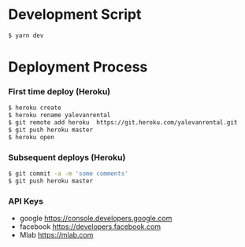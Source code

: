 # Development Script
```sh
$ yarn dev
```

# Deployment Process

### First time deploy (Heroku)
```sh
$ heroku create
$ heroku rename yalevanrental
$ git remote add heroku  https://git.heroku.com/yalevanrental.git
$ git push heroku master
$ heroku open
```

### Subsequent deploys (Heroku)
```sh
$ git commit -a -m 'some comments'
$ git push heroku master
```

### API Keys
* google https://console.developers.google.com
* facebook https://developers.facebook.com
* Mlab https://mlab.com
